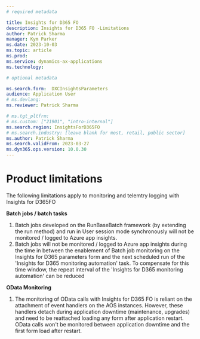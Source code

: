 ```yaml
---
# required metadata

title: Insights for D365 FO
description: Insights for D365 FO -Limitations
author: Patrick Sharma
manager: Kym Parker
ms.date: 2023-10-03
ms.topic: article
ms.prod: 
ms.service: dynamics-ax-applications
ms.technology: 

# optional metadata

ms.search.form:  DXCInsightsParameters
audience: Application User
# ms.devlang: 
ms.reviewer: Patrick Sharma

# ms.tgt_pltfrm: 
# ms.custom: ["21901", "intro-internal"]
ms.search.region: InsightsForD365FO
# ms.search.industry: [leave blank for most, retail, public sector]
ms.author: Patrick Sharma
ms.search.validFrom: 2023-03-27
ms.dyn365.ops.version: 10.0.30
---
```


# Product limitations

The following limitations apply to monitoring and telemtry logging with Insights for D365FO

**Batch jobs / batch tasks**
1. Batch jobs developed on the RunBaseBatch framework (by extending the run method) and run in User session mode synchronously will not be monitored / logged to Azure app insights.
2. Batch jobs will not be monitored / logged to Azure app insights during the time in between the enablement of Batch job monitoring on the Insights for D365 parameters form and the next scheduled run of the 'Insights for D365 monitoring automation' task. To compensate for this time window, the repeat interval of the 'Insights for D365 monitoring automation' can be reduced

**OData Monitoring**
1. The monitoring of OData calls with Insights for D365 FO is reliant on the attachment of event handlers on the AOS instances. However, these handlers detach during application downtime (maintenance, upgrades) and need to be reattached loading any form after application restart. OData calls won't be monitored between application downtime and the first form load after restart.
  

